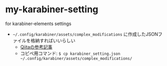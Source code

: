 # my-karabiner-setting
for karabiner-elements settings

- `~/.config/karabiner/assets/complex_modifications` に作成したJSONファイルを格納すればいいらしい
  - [Qiitaの参考記事](https://qiita.com/s-show/items/a1fd228b04801477729c)
  - コピペ用コマンド: `$ cp karabiner_setting.json  ~/.config/karabiner/assets/complex_modifications/`
